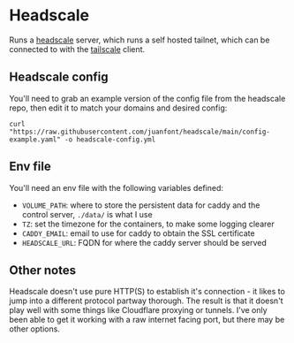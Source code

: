 # Headscale

Runs a [headscale](https://headscale.net/) server, which runs a self hosted tailnet, which can be connected to with the [tailscale](https://tailscale.com/) client.

## Headscale config

You'll need to grab an example version of the config file from the headscale repo, then edit it to match your domains and desired config:

```
curl "https://raw.githubusercontent.com/juanfont/headscale/main/config-example.yaml" -o headscale-config.yml
```

## Env file

You'll need an env file with the following variables defined:

- `VOLUME_PATH`: where to store the persistent data for caddy and the control server, `./data/` is what I use
- `TZ`: set the timezone for the containers, to make some logging clearer
- `CADDY_EMAIL`: email to use for caddy to obtain the SSL certificate
- `HEADSCALE_URL`: FQDN for where the caddy server should be served


## Other notes

Headscale doesn't use pure HTTP(S) to establish it's connection - it likes to jump into a different protocol partway thorough. The result is that it doesn't play well with some things like Cloudflare proxying or tunnels. I've only been able to get it working with a raw internet facing port, but there may be other options.
